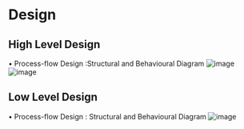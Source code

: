 # Design

## High Level Design
 • Process-flow Design :Structural and Behavioural Diagram
![image](https://user-images.githubusercontent.com/69230664/124633488-f2880200-dea2-11eb-9f63-fe622214ef96.png)
![image](https://user-images.githubusercontent.com/69230664/124642199-33851400-dead-11eb-8b47-92e8404dc6fe.png)



## Low Level Design
 • Process-flow Design :
 Structural and Behavioural Diagram
![image](https://user-images.githubusercontent.com/69230664/124633784-4397f600-dea3-11eb-9989-55eff0223957.png)

